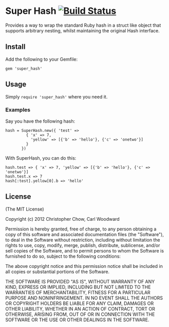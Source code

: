 # Super Hash [![Build Status](https://secure.travis-ci.org/Soliah/super_hash.png)](http://travis-ci.org/Soliah/super_hash?branch=master)

Provides a way to wrap the standard Ruby hash in a struct like object that supports arbitrary nesting, whilst
maintaining the original Hash interface.

## Install

Add the following to your Gemfile:

```
gem 'super_hash'
```

## Usage

Simply `require 'super_hash'` where you need it.

### Examples

Say you have the following hash:

```
hash = SuperHash.new({ 'test' =>
         { 'x' => 7,
           'yellow' => [{'b' => 'hello'}, {'c' => 'onetwo'}]
         }
       })
```

With SuperHash, you can do this:

```
hash.test => { 'x' => 7, 'yellow' => [{'b' => 'hello'}, {'c' => 'onetwo'}]
hash.test.x => 7
hash[:test].yellow[0].b => 'hello'
```

## License

(The MIT License)

Copyright (c) 2012 Christopher Chow, Carl Woodward

Permission is hereby granted, free of charge, to any person obtaining a copy of this software and associated
documentation files (the "Software"), to deal in the Software without restriction, including without limitation the
rights to use, copy, modify, merge, publish, distribute, sublicense, and/or sell copies of the Software, and to permit
persons to whom the Software is furnished to do so, subject to the following conditions:

The above copyright notice and this permission notice shall be included in all copies or substantial portions of the
Software.

THE SOFTWARE IS PROVIDED "AS IS", WITHOUT WARRANTY OF ANY KIND, EXPRESS OR IMPLIED, INCLUDING BUT NOT LIMITED TO THE
WARRANTIES OF MERCHANTABILITY, FITNESS FOR A PARTICULAR PURPOSE AND NONINFRINGEMENT. IN NO EVENT SHALL THE AUTHORS OR
COPYRIGHT HOLDERS BE LIABLE FOR ANY CLAIM, DAMAGES OR OTHER LIABILITY, WHETHER IN AN ACTION OF CONTRACT, TORT OR
OTHERWISE, ARISING FROM, OUT OF OR IN CONNECTION WITH THE SOFTWARE OR THE USE OR OTHER DEALINGS IN THE SOFTWARE.
